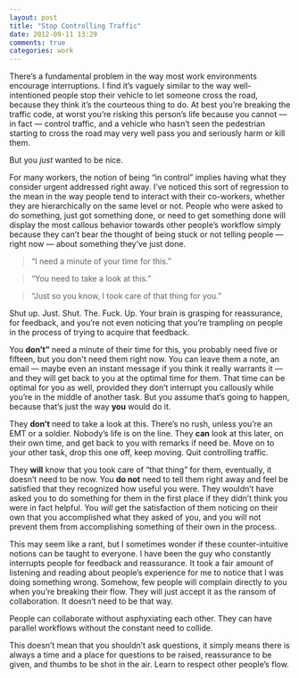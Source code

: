 ```yaml
---
layout: post
title: "Stop Controlling Traffic"
date: 2012-09-11 13:29
comments: true
categories: work
---
```


There’s a fundamental problem in the way most work environments encourage interruptions. I find it’s vaguely similar to the way well-intentioned people stop their vehicle to let someone cross the road, because they think it’s the courteous thing to do. At best you’re breaking the traffic code, at worst you’re risking this person’s life because you cannot — in fact — control traffic, and a vehicle who hasn’t seen the pedestrian starting to cross the road may very well pass you and seriously harm or kill them.

But you *just* wanted to be nice.

For many workers, the notion of being “in control” implies having what they consider urgent addressed right away. I’ve noticed this sort of regression to the mean in the way people tend to interact with their co-workers, whether they are hierarchically on the same level or not. People who were asked to do something, just got something done, or need to get something done will display the most callous behavior towards other people’s workflow simply because they can’t bear the thought of being stuck or not telling people — right now — about something they’ve just done. 

> “I need a minute of your time for this.”

> “You need to take a look at this.”

> “Just so you know, I took care of that thing for you.”

Shut up. Just. Shut. The. Fuck. Up. Your brain is grasping for reassurance, for feedback, and you’re not even noticing that you’re trampling on people in the process of trying to acquire that feedback.

You **don’t”** need a minute of their time for this, you probably need five or fifteen, but you don't need them right now. You can leave them a note, an email — maybe even an instant message if you think it really warrants it — and they will get back to you at the optimal time for them. That time can be optimal for you as well, provided they don’t interrupt you callously while you’re in the middle of another task. But you assume that’s going to happen, because that’s just the way **you** would do it.

They **don’t** need to take a look at this. There’s no rush, unless you’re an EMT or a soldier. Nobody’s life is on the line. They **can** look at this later, on their own time, and get back to you with remarks if need be. Move on to your other task, drop this one off, keep moving. Quit controlling traffic.

They **will** know that you took care of “that thing” for them, eventually, it doesn’t need to be now. You **do not** need to tell them right away and feel be satisfied that they recognized how useful you were. They wouldn’t have asked you to do something for them in the first place if they didn’t think you were in fact helpful. You *will* get the satisfaction of them noticing on their own that you accomplished what they asked of you, and you will not prevent them from accomplishing something of their own in the process.

This may seem like a rant, but I sometimes wonder if these counter-intuitive notions can be taught to everyone. I have been the guy who constantly interrupts people for feedback and reassurance. It took a fair amount of listening and reading about people’s experience for me to notice that I was doing something wrong. Somehow, few people will complain directly to you when you’re breaking their flow. They will just accept it as the ransom of collaboration. It doesn’t need to be that way. 

People can collaborate without asphyxiating each other. They can have parallel workflows without the constant need to collide.

This doesn’t mean that you shouldn’t ask questions, it simply means there is always a time and a place for questions to be raised, reassurance to be given, and thumbs to be shot in the air. Learn to respect other people’s flow.